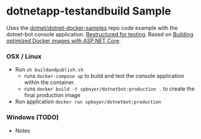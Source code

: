 dotnetapp-testandbuild Sample
=============================
Uses the [dotnet/dotnet-docker-samples](https://github.com/dotnet/dotnet-docker-samples/tree/master/dotnetapp-preview) repo code example with the dotnet-bot console application. [Restructured for testing](https://docs.microsoft.com/dotnet/articles/core/testing/unit-testing-with-dotnet-test?WT.mc_id=dotnet-0000-shboyer). Based on [Building optimized Docker images with ASP.NET Core](https://blogs.msdn.microsoft.com/stevelasker/2016/09/29/building-optimized-docker-images-with-asp-net-core/?WT.mc_id=dotnet-0000-shboyer).


### OSX / Linux

* Run `sh buildandpublish.sh`
    - runs `docker-compose up` to build and test the console application within the container.
    - runs `docker build -t spboyer/dotnetbot:production .` to create the final production image
* Run application `docker run spboyer/dotnetbot:production`

### Windows (TODO)


* Notes


